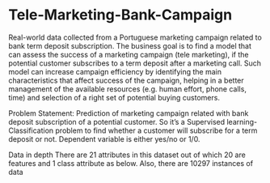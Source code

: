 # Tele-Marketing-Bank-Campaign

Real-world data collected from a Portuguese marketing campaign related to bank term deposit subscription. The business goal is to find a model that can assess the success of a marketing campaign (tele marketing), if the potential customer subscribes to a term deposit after a marketing call. Such model can increase campaign efficiency by identifying the main characteristics that affect success of the campaign, helping in a better management of the available resources (e.g. human effort, phone calls, time) and selection of a right set of potential buying customers.

Problem Statement:
Prediction of marketing campaign related with bank deposit subscription of a potential customer.
So it’s a Supervised learning-Classification problem to find whether a customer will subscribe for a term deposit or not. 
Dependent variable is either yes/no or 1/0. 

Data in depth
There are 21 attributes in this dataset out of which 20 are features and 1 class attribute as below. Also, there are 10297 instances of data
